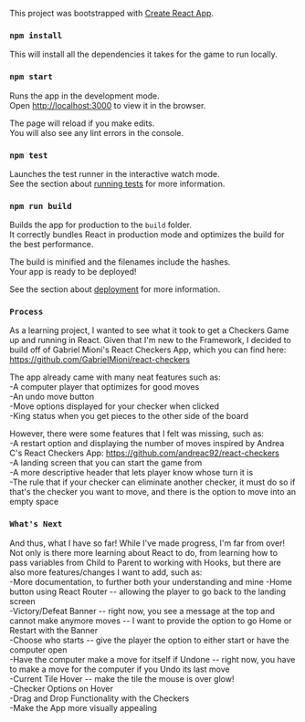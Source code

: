 This project was bootstrapped with [Create React App](https://github.com/facebook/create-react-app).

### `npm install`

This will install all the dependencies it takes for the game to run locally.

### `npm start`

Runs the app in the development mode.<br />
Open [http://localhost:3000](http://localhost:3000) to view it in the browser.

The page will reload if you make edits.<br />
You will also see any lint errors in the console.

### `npm test`

Launches the test runner in the interactive watch mode.<br />
See the section about [running tests](https://facebook.github.io/create-react-app/docs/running-tests) for more information.

### `npm run build`

Builds the app for production to the `build` folder.<br />
It correctly bundles React in production mode and optimizes the build for the best performance.

The build is minified and the filenames include the hashes.<br />
Your app is ready to be deployed!

See the section about [deployment](https://facebook.github.io/create-react-app/docs/deployment) for more information.

### `Process`

As a learning project, I wanted to see what it took to get a Checkers Game up and running in React. Given that I'm new to the Framework, I decided to build off of Gabriel Mioni's React Checkers App, which you can find here: <br />
https://github.com/GabrielMioni/react-checkers <br />

The app already came with many neat features such as: <br />
-A computer player that optimizes for good moves <br />
-An undo move button <br />
-Move options displayed for your checker when clicked <br />
-King status when you get pieces to the other side of the board <br />

However, there were some features that I felt was missing, such as: <br />
-A restart option and displaying the number of moves inspired by Andrea C's React Checkers App: https://github.com/andreac92/react-checkers<br />
-A landing screen that you can start the game from <br />
-A more descriptive header that lets player know whose turn it is <br />
-The rule that if your checker can eliminate another checker, it must do so if that's the checker you want to move, and there is the option to move into an empty space <br />

### `What's Next`

And thus, what I have so far! While I've made progress, I'm far from over! Not only is there more learning about React to do, from learning how to pass variables from Child to Parent to working with Hooks, but there are also more features/changes I want to add, such as: <br />
-More documentation, to further both your understanding and mine
-Home button using React Router -- allowing the player to go back to the landing screen <br />
-Victory/Defeat Banner -- right now, you see a message at the top and cannot make anymore moves -- I want to provide the option to go Home or Restart with the Banner <br />
-Choose who starts -- give the player the option to either start or have the computer open <br />
-Have the computer make a move for itself if Undone -- right now, you have to make a move for the computer if you Undo its last move <br />
-Current Tile Hover -- make the tile the mouse is over glow! <br />
-Checker Options on Hover <br />
-Drag and Drop Functionality with the Checkers <br />
-Make the App more visually appealing <br />

